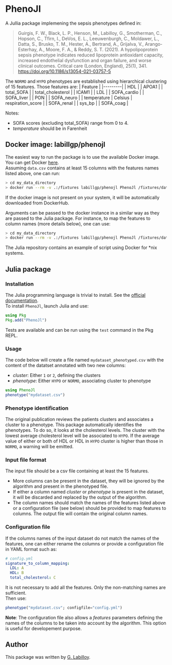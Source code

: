 # PhenoJl
A Jullia package implemening the sepsis phenotypes defined in:  

> Guirgis, F. W., Black, L. P., Henson, M., Labilloy, G., Smotherman, C., Hopson, C., Tfirn, I., DeVos, E. L., Leeuwenburgh, C., Moldawer, L., Datta, S., Brusko, T. M., Hester, A., Bertrand, A., Grijalva, V., Arango-Esterhay, A., Moore, F. A., & Reddy, S. T. (2021). A hypolipoprotein sepsis phenotype indicates reduced lipoprotein antioxidant capacity, increased endothelial dysfunction and organ failure, and worse clinical outcomes. Critical care (London, England), 25(1), 341. https://doi.org/10.1186/s13054-021-03757-5

The `NORMO` and `HYPO` phenotypes are established using hierarchical clustering of 15 features. Those features are:
| Feature | 
|---------|
| HDL           | 
| APOA1         | 
| total_SOFA    | 
| total_cholesterol | 
| ICAM1         | 
| LDL           | 
| SOFA_cardio   |
| SOFA_liver    |
| PON           | 
| SOFA_neuro    |
| temperature   | Celsius
| respiration_score | 
| SOFA_renal    | 
| sys_bp        | 
| SOFA_coag |

Notes:
* SOFA scores (excluding total_SOFA) range from 0 to 4.
* _temperature_ should be in Farenheit

## Docker image: labillgp/phenojl
The easiest way to run the package is to use the available Docker image. You can get Docker [here](https://docs.docker.com/get-docker/).  
Assuming `data.csv` contains at least 15 columns with the features names listed above, one can run:

```bash
> cd my_data_directory
> docker run --rm -v .:/fixtures labillgp/phenojl PhenoJl /fixtures/data.csv
```
If the docker image is not present on your system, it will be automatically downloaded from DockerHub.  

Arguments can be passed to the docker instance in a similar way as they are passed to the Julia package.  For instance, to map the features to column names (more details below), one can use:

```bash
> cd my_data_directory
> docker run --rm -v .:/fixtures labillgp/phenojl PhenoJl /fixtures/data.csv --configfile data.yml
```
The Julia repository contains an example of script using Docker for *nix systems.

## Julia package 

### Installation
The Julia programming language is trivial to install.  See the [official documentation](https://julialang.org/downloads/).  
To install `PhenoJl`, launch Julia and use:

```julia
using Pkg
Pkg.add("PhenoJl")
```
Tests are available and can be run using the `test` command in the Pkg REPL.

### Usage
The code below will create a file named `mydataset_phenotyped.csv` with the content of the datatset annotated with two new columns:  
* _cluster_: Either `1` or `2`, defining the clusters  
* _phenotype_: Either `HYPO` or `NORMO`, associating cluster to phenotype  

```julia
using PhenoJl
phenotype("mydataset.csv")
```

### Phenotype identification
The original publication reviews the patients clusters and associates a cluster to a phenotype. This package automatically identifies the phenotypes. To do so, it looks at the cholesterol levels. The cluster with the lowest average cholesterol level will be associated to `HYPO`. If the average value of either or both of HDL or HDL in `HYPO` cluster is higher than those in `NORMO`, a warning will be emitted.

### Input file format
The input file should be a csv file containing at least the 15 features. 
- More columns can be present in the dataset, they will be ignored by the algorithm and present in the phenotyped file. 
- If either a column named _cluster_ or _phenotype_ is present in the dataset, it will be discarded and replaced by the output of the algorithm.
- The column names should match the names of the features listed above or a configuration file (see below) should be provided to map features to columns. The output file will contain the original column names. 

### Configuration file
If the columns names of the input dataset do not match the names of the features, one can either rename the columns or provide a configuration file in YAML format such as:

```yaml
# config.yml
signature_to_column_mapping:
  LDL: A
  HDL: B
  total_cholesterol: C
```

It is not necessary to add all the features. Only the non-matching names are sufficient.  
Then use:
```julia
phenotype("mydataset.csv"; configfile="config.yml")
```

**Note**: The configuration file also allows a _features_ parameters defining the names of the columns to be taken into account by the algorithm. This option is useful for developement purpose.  

## Author
This package was written by [G. Labilloy](guillaume.labilloy@jax.ufl.edu).
